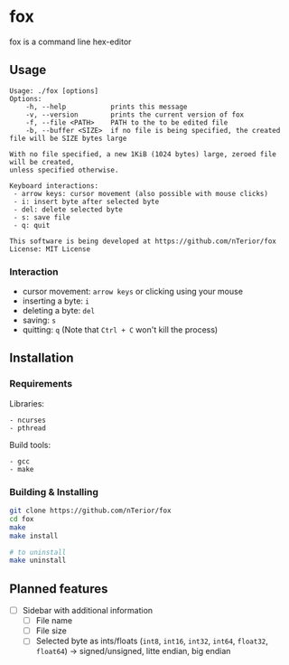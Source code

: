 # fox

fox is a command line hex-editor

## Usage
```
Usage: ./fox [options]
Options:
    -h, --help           prints this message
    -v, --version        prints the current version of fox
    -f, --file <PATH>    PATH to the to be edited file
    -b, --buffer <SIZE>  if no file is being specified, the created file will be SIZE bytes large

With no file specified, a new 1KiB (1024 bytes) large, zeroed file will be created,
unless specified otherwise.

Keyboard interactions:
 - arrow keys: cursor movement (also possible with mouse clicks)
 - i: insert byte after selected byte
 - del: delete selected byte
 - s: save file
 - q: quit

This software is being developed at https://github.com/nTerior/fox
License: MIT License
```

### Interaction
- cursor movement: `arrow keys` or clicking using your mouse
- inserting a byte: `i`
- deleting a byte: `del`
- saving: `s`
- quitting: `q` (Note that `Ctrl + C` won't kill the process)

## Installation

### Requirements

Libraries:
```
- ncurses
- pthread
```

Build tools:
```
- gcc
- make
```

### Building & Installing

```bash
git clone https://github.com/nTerior/fox
cd fox
make
make install

# to uninstall
make uninstall
```

## Planned features

- [ ] Sidebar with additional information
  - [ ] File name
  - [ ] File size
  - [ ] Selected byte as ints/floats (`int8`, `int16`, `int32`, `int64`, `float32`, `float64`) -> signed/unsigned, litte endian, big endian
